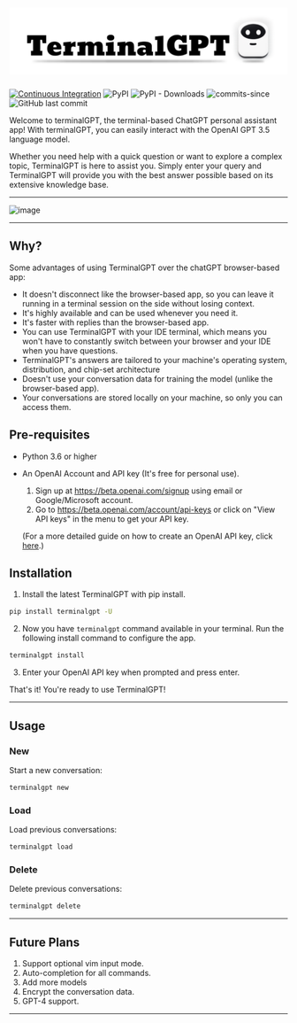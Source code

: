 # ![TerminalGPT](logo.png)

[![Continuous Integration](https://github.com/adamyodinsky/TerminalGPT/actions/workflows/main.yml/badge.svg?branch=main)](https://github.com/adamyodinsky/TerminalGPT/actions/workflows/main.yml) ![PyPI](https://img.shields.io/pypi/v/terminalgpt) ![PyPI - Downloads](https://img.shields.io/pypi/dm/terminalgpt) ![commits-since](https://img.shields.io/github/commits-since/adamyodinsky/TerminalGPT/latest) ![GitHub last commit](https://img.shields.io/github/last-commit/adamyodinsky/terminalgpt)

Welcome to terminalGPT, the terminal-based ChatGPT personal assistant app!
With terminalGPT, you can easily interact with the OpenAI GPT 3.5 language model.

Whether you need help with a quick question or want to explore a complex topic, TerminalGPT is here to assist you. Simply enter your query and TerminalGPT will provide you with the best answer possible based on its extensive knowledge base.

---

<img width="910" alt="image" src="https://user-images.githubusercontent.com/27074934/229319537-f332923d-f92e-4d91-8d5e-d26d8997341e.png">

---

## Why?

Some advantages of using TerminalGPT over the chatGPT browser-based app:

- It doesn't disconnect like the browser-based app, so you can leave it running in a terminal session on the side without losing context.
- It's highly available and can be used whenever you need it.
- It's faster with replies than the browser-based app.
- You can use TerminalGPT with your IDE terminal, which means you won't have to constantly switch between your browser and your IDE when you have questions.
- TerminalGPT's answers are tailored to your machine's operating system, distribution, and chip-set architecture
- Doesn't use your conversation data for training the model (unlike the browser-based app).
- Your conversations are stored locally on your machine, so only you can access them.

## Pre-requisites

- Python 3.6 or higher
- An OpenAI Account and API key (It's free for personal use).
   1. Sign up at <https://beta.openai.com/signup> using email or Google/Microsoft account.
   2. Go to <https://beta.openai.com/account/api-keys> or click on "View API keys" in the menu to get your API key.

   (For a more detailed guide on how to create an OpenAI API key, click [here](https://elephas.app/blog/how-to-create-openai-api-keys-cl5c4f21d281431po7k8fgyol0).)

## Installation

1. Install the latest TerminalGPT with pip install.

```sh
pip install terminalgpt -U
```

2. Now you have `terminalgpt` command available in your terminal. Run the following install command to configure the app.

```sh
terminalgpt install
```

3. Enter your OpenAI API key when prompted and press enter.

That's it! You're ready to use TerminalGPT!

---

## Usage

### New

Start a new conversation:

```sh
terminalgpt new
```

### Load

Load previous conversations:

```sh
terminalgpt load
```

### Delete

Delete previous conversations:

```sh
terminalgpt delete
```

---

## Future Plans

1. Support optional vim input mode.
2. Auto-completion for all commands.
3. Add more models
4. Encrypt the conversation data.
5. GPT-4 support.

---
